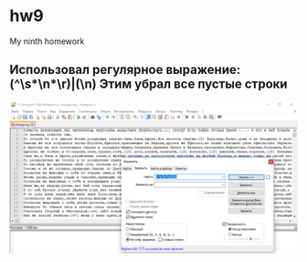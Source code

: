# hw9
My ninth homework
## Использовал регулярное выражение: (^\s*\n*\r)|(\n) Этим убрал все пустые строки
![](https://github.com/VladRudenok/hw9/blob/master/%D0%A1%D0%BD%D0%B8%D0%BC%D0%BE%D0%BA.PNG?raw=true)
## 
